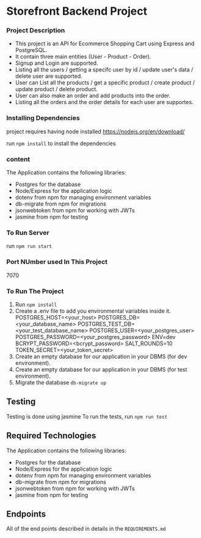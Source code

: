 # Storefront Backend Project

### Project Description
* This project is an API for Ecommerce Shopping Cart using Express and PostgreSQL.
* It contain three main entities (User - Product - Order).
* Signup and Login are supported.
* Listing all the users / getting a specifc user by id / update user's data / delete user are supported.
* User can List all the products / get a specific product / create product / update product  / delete product.
* User can also make an order and add products into the order.
* Listing all the orders and the order details for each user are supportes.


### Installing Dependencies
project requires having node installed https://nodejs.org/en/download/

run ```npm install``` to install the dependencies

### content
The Application contains the following libraries:
- Postgres for the database
- Node/Express for the application logic
- dotenv from npm for managing environment variables
- db-migrate from npm for migrations
- jsonwebtoken from npm for working with JWTs
- jasmine from npm for testing

### To Run Server
  run `npm run start`
 
### Port NUmber used In This Project 
 7070

  
### To Run The Project
 1) Run `npm install`
 2) Create a .env file to add you environmental variables inside it.
    POSTGRES_HOST=<your_host>
    POSTGRES_DB=<your_database_name>
    POSTGRES_TEST_DB=<your_test_database_name>
    POSTGRES_USER=<your_postgres_user>
    POSTGRES_PASSWORD=<your_postgres_password>
    ENV=dev
    BCRYPT_PASSWORD=<bcrypt_password>
    SALT_ROUNDS=10
    TOKEN_SECRET=<your_token_secret>
3) Create an empty database for our application in your DBMS (for dev environment).
4) Create an empty database for our application in your DBMS (for test environment).
5) Migrate the database `db-migrate up`


## Testing
Testing is done using jasmine
To run the tests, run `npm run test`


## Required Technologies
The Application contains the following libraries:
- Postgres for the database
- Node/Express for the application logic
- dotenv from npm for managing environment variables
- db-migrate from npm for migrations
- jsonwebtoken from npm for working with JWTs
- jasmine from npm for testing

## Endpoints 
All of the end points described in details in the `REQUIREMENTS.md`
